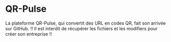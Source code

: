 # QR-Pulse
La plateforme QR-Pulse, qui convertit des URL en codes QR, fait son arrivée sur GitHub.
!! Il est interdit de récupérer les fichiers et les modifiers pour créer son entreprise !!
